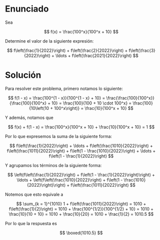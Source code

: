 # Enunciado

Sea

$$ f(x) = \frac{100^x}{100^x + 10} $$

Determine el valor de la siguiente expresión:

$$ f\left(\frac{1}{2022}\right) + f\left(\frac{2}{2022}\right) + f\left(\frac{3}{2022}\right) + \ldots + f\left(\frac{2021}{2022}\right) $$

# Solución
Para resolver este problema, primero notamos lo siguiente:

$$ f(1 - x) = \frac{100^{1 - x}}{100^{1 - x} + 10} = \frac{\frac{100}{100^x}}{\frac{100}{100^x} + 10} = \frac{100}{100 + 10 \cdot 100^x} = \frac{100}{10\left(10 + 100^x\right)} = \frac{10}{100^x + 10} $$

Y además, notamos que

$$ f(x) + f(1 - x) = \frac{100^x}{100^x + 10} + \frac{10}{100^x + 10} = 1 $$

Por lo que expresemos la suma de la siguiente forma:

$$ f\left(\frac{1}{2022}\right) + \ldots + f\left(\frac{1010}{2022}\right) + f\left(\frac{1011}{2022}\right) + f\left(1 - \frac{1010}{2022}\right) + \ldots + f\left(1 - \frac{1}{2022}\right) $$

Y agrupamos los términos de la siguiente forma:

$$ \left(f\left(\frac{1}{2022}\right) + f\left(1 - \frac{1}{2022}\right)\right) + \ldots + \left(f\left(\frac{1010}{2022}\right) + f\left(1 - \frac{1010}{2022}\right)\right) + f\left(\frac{1011}{2022}\right) $$

Notemos que esto equivale a

$$ \sum_{k = 1}^{1010} 1 + f\left(\frac{1011}{2022}\right) = 1010 + f\left(\frac{1}{2}\right) = 1010 + \frac{100^{1/2}}{100^{1/2} + 10} = 1010 + \frac{10}{10 + 10} = 1010 + \frac{10}{20} = 1010 + \frac{1}{2} = 1010.5 $$

Por lo que la respuesta es

$$ \boxed{1010.5} $$